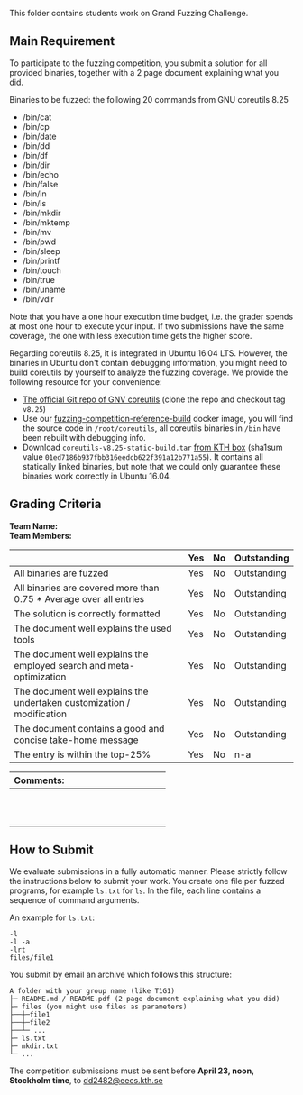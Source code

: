 This folder contains students work on Grand Fuzzing Challenge.

## Main Requirement

To participate to the fuzzing competition, you submit a solution for all provided binaries, together with a 2 page document explaining what you did.

Binaries to be fuzzed: the following 20 commands from GNU coreutils 8.25

- /bin/cat
- /bin/cp
- /bin/date
- /bin/dd
- /bin/df
- /bin/dir
- /bin/echo
- /bin/false
- /bin/ln
- /bin/ls
- /bin/mkdir
- /bin/mktemp
- /bin/mv
- /bin/pwd
- /bin/sleep
- /bin/printf
- /bin/touch
- /bin/true
- /bin/uname
- /bin/vdir

Note that you have a one hour execution time budget, i.e. the grader spends at most one hour to execute your input. If two submissions have the same coverage, the one with less execution time gets the higher score.

Regarding coreutils 8.25, it is integrated in Ubuntu 16.04 LTS. However, the binaries in Ubuntu don't contain debugging information, you might need to build coreutils by yourself to analyze the fuzzing coverage. We provide the following resource for your convenience:

- [The official Git repo of GNV coreutils](http://git.savannah.gnu.org/gitweb/?p=coreutils.git) (clone the repo and checkout tag `v8.25`)
- Use our [fuzzing-competition-reference-build](https://hub.docker.com/r/kthassert/fuzzing-competition-reference-build) docker image, you will find the source code in `/root/coreutils`, all coreutils binaries in `/bin` have been rebuilt with debugging info.
- Download `coreutils-v8.25-static-build.tar` [from KTH box](https://kth.box.com/s/qrjxfv8qps1gwwlmif395pvemda9yj2j) (sha1sum value `01ed7186b937fbb316eedcb622f391a12b771a55`). It contains all statically linked binaries, but note that we could only guarantee these binaries work correctly in Ubuntu 16.04.

## Grading Criteria

**Team Name:**  
**Team Members:**

|                                             | Yes | No | Outstanding |
|-------------------------------------------- | ----|----|-------------|
|All binaries are fuzzed  | Yes | No | Outstanding |
|All binaries are covered more than 0.75 * Average over all entries | Yes | No | Outstanding |
|The solution is correctly formatted | Yes | No | Outstanding |
|The document well explains the used tools  | Yes | No | Outstanding |
|The document well explains the employed search and meta-optimization  | Yes | No | Outstanding |
|The document well explains the undertaken customization / modification | Yes | No | Outstanding |
|The document contains a good and concise take-home message | Yes | No | Outstanding |
|The entry is within the top-25%  | Yes | No | n-a |

| Comments: &nbsp;&nbsp;&nbsp;&nbsp;&nbsp;&nbsp;&nbsp;&nbsp;&nbsp;&nbsp;&nbsp;&nbsp;&nbsp;&nbsp;&nbsp;&nbsp;&nbsp;&nbsp;&nbsp;&nbsp;&nbsp;&nbsp;&nbsp;&nbsp;&nbsp;&nbsp;&nbsp;&nbsp;&nbsp;&nbsp;&nbsp;&nbsp;&nbsp;&nbsp;&nbsp;&nbsp;&nbsp;&nbsp;&nbsp;|
|----------------|
| <br/><br/><br/>|

## How to Submit

We evaluate submissions in a fully automatic manner. Please strictly follow the instructions below to submit your work. You create one file per fuzzed programs, for example `ls.txt` for `ls`. In the file, each line contains a sequence of command arguments.

An example for `ls.txt`:

```
-l
-l -a
-lrt
files/file1
```

You submit by email an archive which follows this structure:

```
A folder with your group name (like T1G1)
├─ README.md / README.pdf (2 page document explaining what you did)
├─ files (you might use files as parameters)
├──┼─file1
├──┼─file2
├──┴─ ...
├─ ls.txt
├─ mkdir.txt
└─ ...
```

The competition submissions must be sent before **April 23, noon, Stockholm time**, to dd2482@eecs.kth.se
